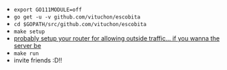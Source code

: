 * `export GO111MODULE=off`
* `go get -u -v github.com/vituchon/escobita`
* `cd $GOPATH/src/github.com/vituchon/escobita`
* `make setup`
* [probably setup your router for allowing outside traffic... if you wanna the server be](https://www.wikihow.com/Set-Up-Port-Forwarding-on-a-Router)
* `make run`
* invite friends :D!!
